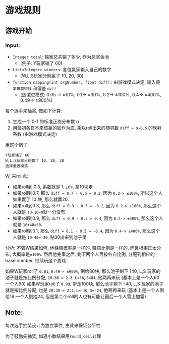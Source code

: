 # 游戏规则

## 游戏开始

### Input:
* `Integer total`: 输家总共输了多少, 作为总奖金池 
    * (例子: Y玩家输了 60)
* `List<Integer> winners`: 各位赢家输入自己的数字
    *  (W,L,S玩家分别赢了 10, 20, 30)
* `function mapping(int orgNumber, float diff)` : 由游戏模式决定, 输入是 `本来赢得钱` 和偏差 `diff`
    *  (选激进模式: 0.05 -> ±10%; 0.1-> ±30%, 0.2-> ±100%, 0.4-> ±400%, 0.49-> ±900%)


每个选手来抽奖, 做如下计算:
1. 生成一个 0-1 的标准正态分布数 α
2. 用最初各自本来该赢的钱作为底, 乘以roll出来的随机数 `diff = α-0.5` 的映射系数 (由游戏模式决定)

用这个例子: 

    Y玩家输了 60
    W,L,S玩家分别赢了 10, 20, 30
    选择激进模式
    
W, 来roll点:
* 如果roll到 0.5, 系数就是 1, `±0%`, 拿10块走
* 如果roll到0.7, 那么 `diff = 0.7 - 0.5 = 0.2`, 因为 `0.2-> ±100%`, 所以这个人如果赢了 10 块, 那么就赢20.
* 如果roll到0.3, 那么 `diff = 0.3 - 0.5 = -0.2`, 因为 `0.2-> ±100%`, 那么这个人就是 `10-10=0`就一分没有.
* 如果roll到0.9, 那么 `diff = 0.9 - 0.5 = 0.4`, 因为 `0.4-> ±400%`, 那么这个人就是 `10+40=50`.
* 如果roll到0.1, 那么 `diff = 0.1 - 0.5 = -0.4`, 因为 `0.4-> ±400%`, 那么这个人就是 `10-40=-30`, 贴30出来到池子里.

分析: 不管W结果如何, 他赚赔概率是一样的, 赚赔比例是一样的, 而且根拒正太分布, 大概率是`±100%`. 然后他完事之后, 剩下两个人再按各自比例, 分配到相应的base number, 继续玩这个游戏.

如果W玩家roll了 `0.01`, `0.49-> ±900%`, 倒给80块, 那么池子剩下 140, L,S 玩家的池子就是按比例分配, `20:30 = 2:3`, `L=56`, `S=84`, 他两再来玩 (基本上是一个人60 一个人90)
如果W玩家roll了 `0.99`, 带走100块, 那么池子剩下 -40, L,S 玩家的池子就是按比例分配, 也是 `20:30 = 2:3`, `L=-16`, `S=-24`, 他两再来玩 (基本上是一个人倒给16 一个人倒给24, 但是第二个roll的人也有可能让最后一个人雪上加霜)


## Note:
每次选手抽奖设计为独立事件, 由此来保证公平性.

为了鼓励先抽奖, 如遇小数结果用`round_ceil`处理


